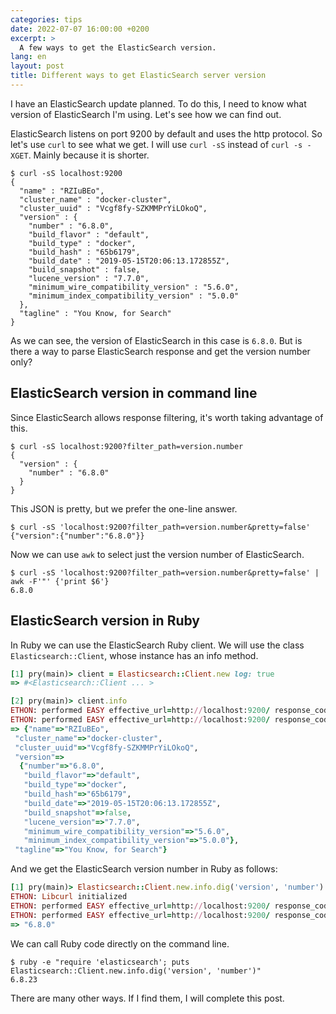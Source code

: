 ```yaml
---
categories: tips
date: 2022-07-07 16:00:00 +0200
excerpt: >
  A few ways to get the ElasticSearch version.
lang: en
layout: post
title: Different ways to get ElasticSearch server version
---
```


I have an ElasticSearch update planned.
To do this, I need to know what version of ElasticSearch I'm using.
Let's see how we can find out.

ElasticSearch listens on port 9200 by default and uses the http protocol.
So let's use `curl` to see what we get.
I will use `curl -sS` instead of `curl -s -XGET`.
Mainly because it is shorter.

```shell
$ curl -sS localhost:9200
{
  "name" : "RZIuBEo",
  "cluster_name" : "docker-cluster",
  "cluster_uuid" : "Vcgf8fy-SZKMMPrYiLOkoQ",
  "version" : {
    "number" : "6.8.0",
    "build_flavor" : "default",
    "build_type" : "docker",
    "build_hash" : "65b6179",
    "build_date" : "2019-05-15T20:06:13.172855Z",
    "build_snapshot" : false,
    "lucene_version" : "7.7.0",
    "minimum_wire_compatibility_version" : "5.6.0",
    "minimum_index_compatibility_version" : "5.0.0"
  },
  "tagline" : "You Know, for Search"
}
```

As we can see, the version of ElasticSearch in this case is `6.8.0`.
But is there a way to parse ElasticSearch response and get the version number only?

## ElasticSearch version in command line

Since ElasticSearch allows response filtering, it's worth taking advantage of this.

```shell
$ curl -sS localhost:9200?filter_path=version.number
{
  "version" : {
    "number" : "6.8.0"
  }
}
```

This JSON is pretty, but we prefer the one-line answer.

```shell
$ curl -sS 'localhost:9200?filter_path=version.number&pretty=false'
{"version":{"number":"6.8.0"}}
```

Now we can use `awk` to select just the version number of ElasticSearch.

<!-- markdownlint-capture -->
<!-- markdownlint-disable MD013 -->
```shell
$ curl -sS 'localhost:9200?filter_path=version.number&pretty=false' | awk -F'"' {'print $6'}
6.8.0
```
<!-- markdownlint-restore -->

## ElasticSearch version in Ruby

In Ruby we can use the ElasticSearch Ruby client.
We will use the class `Elasticsearch::Client`,
whose instance has an info method.

<!-- markdownlint-capture -->
<!-- markdownlint-disable MD013 -->
```ruby
[1] pry(main)> client = Elasticsearch::Client.new log: true
=> #<Elasticsearch::Client ... >

[2] pry(main)> client.info
ETHON: performed EASY effective_url=http://localhost:9200/ response_code=200 return_code=ok total_time=0.018911
ETHON: performed EASY effective_url=http://localhost:9200/ response_code=200 return_code=ok total_time=0.027988
=> {"name"=>"RZIuBEo",
 "cluster_name"=>"docker-cluster",
 "cluster_uuid"=>"Vcgf8fy-SZKMMPrYiLOkoQ",
 "version"=>
  {"number"=>"6.8.0",
   "build_flavor"=>"default",
   "build_type"=>"docker",
   "build_hash"=>"65b6179",
   "build_date"=>"2019-05-15T20:06:13.172855Z",
   "build_snapshot"=>false,
   "lucene_version"=>"7.7.0",
   "minimum_wire_compatibility_version"=>"5.6.0",
   "minimum_index_compatibility_version"=>"5.0.0"},
 "tagline"=>"You Know, for Search"}
```
<!-- markdownlint-restore -->

And we get the ElasticSearch version number in Ruby as follows:

<!-- markdownlint-capture -->
<!-- markdownlint-disable MD013 -->
```ruby
[1] pry(main)> Elasticsearch::Client.new.info.dig('version', 'number')
ETHON: Libcurl initialized
ETHON: performed EASY effective_url=http://localhost:9200/ response_code=200 return_code=ok total_time=0.015663
ETHON: performed EASY effective_url=http://localhost:9200/ response_code=200 return_code=ok total_time=0.00251
=> "6.8.0"
```
<!-- markdownlint-restore -->

We can call Ruby code directly on the command line.

<!-- markdownlint-capture -->
<!-- markdownlint-disable MD013 -->
```shell
$ ruby -e "require 'elasticsearch'; puts Elasticsearch::Client.new.info.dig('version', 'number')"
6.8.23
```
<!-- markdownlint-restore -->

There are many other ways.
If I find them, I will complete this post.
